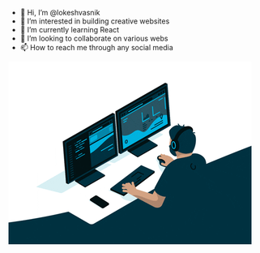 - 👋 Hi, I’m @lokeshvasnik
- 👀 I’m interested in building creative websites 
- 🌱 I’m currently learning React
- 💞️ I’m looking to collaborate on various webs
- 📫 How to reach me through any social media 

<!---
lokeshvasnik/lokeshvasnik is a ✨ special ✨ repository because its `README.md` (this file) appears on your GitHub profile.
You can click the Preview link to take a look at your changes.
--->

![alt text](https://github.com/lokeshvasnik/lokeshvasnik/blob/main/giphy.gif)

